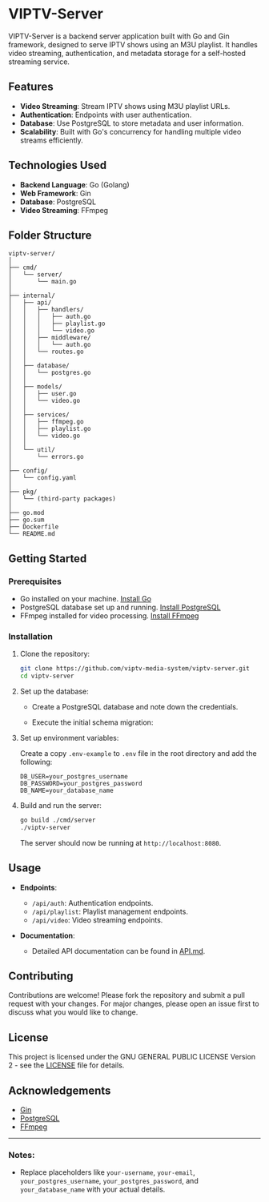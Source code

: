 # VIPTV-Server

VIPTV-Server is a backend server application built with Go and Gin framework, designed to serve IPTV shows using an M3U playlist. It handles video streaming, authentication, and metadata storage for a self-hosted streaming service.

## Features

- **Video Streaming**: Stream IPTV shows using M3U playlist URLs.
- **Authentication**: Endpoints with user authentication.
- **Database**:  Use PostgreSQL to store metadata and user information.
- **Scalability**: Built with Go's concurrency for handling multiple video streams efficiently.

## Technologies Used

- **Backend Language**: Go (Golang)
- **Web Framework**: Gin
- **Database**: PostgreSQL
- **Video Streaming**: FFmpeg

## Folder Structure

```
viptv-server/
│
├── cmd/
│   └── server/
│       └── main.go
│
├── internal/
│   ├── api/
│   │   ├── handlers/
│   │   │   ├── auth.go
│   │   │   ├── playlist.go
│   │   │   └── video.go
│   │   ├── middleware/
│   │   │   └── auth.go
│   │   └── routes.go
│   │
│   ├── database/
│   │   └── postgres.go
│   │
│   ├── models/
│   │   ├── user.go
│   │   └── video.go
│   │
│   ├── services/
│   │   ├── ffmpeg.go
│   │   ├── playlist.go
│   │   └── video.go
│   │
│   └── util/
│       └── errors.go
│
├── config/
│   └── config.yaml
│
├── pkg/
│   └── (third-party packages)
│
├── go.mod
├── go.sum
├── Dockerfile
└── README.md
```

## Getting Started

### Prerequisites

- Go installed on your machine. [Install Go](https://golang.org/doc/install)
- PostgreSQL database set up and running. [Install PostgreSQL](https://www.postgresql.org/download/)
- FFmpeg installed for video processing. [Install FFmpeg](https://ffmpeg.org/download.html)

### Installation

1. Clone the repository:

   ```bash
   git clone https://github.com/viptv-media-system/viptv-server.git
   cd viptv-server
   ```

2. Set up the database:

   - Create a PostgreSQL database and note down the credentials.
   - Execute the initial schema migration:

     <!-- ```bash
     psql -U your_username -d your_database -a -f migrations/001_initial_schema.up.sql
     ``` -->

3. Set up environment variables:

   Create a copy `.env-example` to `.env` file in the root directory and add the following:

   ```
   DB_USER=your_postgres_username
   DB_PASSWORD=your_postgres_password
   DB_NAME=your_database_name
   ```

4. Build and run the server:

   ```bash
   go build ./cmd/server
   ./viptv-server
   ```

   The server should now be running at `http://localhost:8080`.

## Usage

- **Endpoints**:
  - `/api/auth`: Authentication endpoints.
  - `/api/playlist`: Playlist management endpoints.
  - `/api/video`: Video streaming endpoints.

- **Documentation**:
  - Detailed API documentation can be found in [API.md](API.md).

## Contributing

Contributions are welcome! Please fork the repository and submit a pull request with your changes. For major changes, please open an issue first to discuss what you would like to change.

## License

This project is licensed under the GNU GENERAL PUBLIC LICENSE Version 2 - see the [LICENSE](LICENSE) file for details.

## Acknowledgements

- [Gin](https://gin-gonic.com/)
- [PostgreSQL](https://www.postgresql.org/)
- [FFmpeg](https://ffmpeg.org/)

---

### Notes:

- Replace placeholders like `your-username`, `your-email`, `your_postgres_username`, `your_postgres_password`, and `your_database_name` with your actual details.
